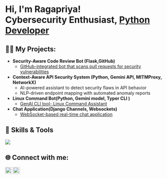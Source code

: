 <h1>Hi, I'm Ragapriya! <br/><a href="https://github.com/Ragaspace2004"></a>Cybersecurity Enthusiast, <a href="https://www.linkedin.com/in/ragapriyakarthikeyancybersecuritypythondeveloper">Python Developer</a></h1>

<h2>👨‍💻 My Projects:</h2>

- <b>Security-Aware Code Review Bot (Flask,GitHub)</b>
  - [GitHub-integrated bot that scans pull requests for security vulnerabilities](https://github.com/Ragaspace2004/security-code-review-bot)
- <b> Context-Aware API Security System (Python, Gemini API, MITMProxy, NetworkX) </b>
  -  AI-powered assistant to detect security flaws in API behavior
  -  NLP-driven endpoint mapping with automated anomaly reports 
- <b>Linux Command Bot(Python, Gemini model, Typer CLI )</b>
  - [GenAI CLI tool- Linux Command Assistant](https://github.com/Ragaspace2004/Linux-Command-Bot)
- <b>Chat Application(Django Channels, Websockets)</b>
  - [WebSocket-based real-time chat application](https://github.com/Ragaspace2004/Django_ChatApp)
<h2> 💪 Skills & Tools  </h2>
  
<p>
  <img src="https://skillicons.dev/icons?i=python,flask,django,fastapi,java,mysql,mongodb,linux,github,vscode,aws" />
</p>
<h2> 🌐 Connect with me:</h2>

[<img align="left" alt="Ragapriya | LinkedIn" width="22px" src="https://cdn.jsdelivr.net/npm/simple-icons@v3/icons/linkedin.svg" />][linkedin]
[<img align="left" alt="Ragapriya | Instagram" width="22px" src="https://cdn.jsdelivr.net/npm/simple-icons@v3/icons/instagram.svg" />][instagram]

[instagram]: https://www.instagram.com/ra9a_v3rv3
[linkedin]: https://www.linkedin.com/in/ragapriyakarthikeyancybersecuritypythondeveloper


<!--
**joshmadakor1/joshmadakor1** is a ✨ _special_ ✨ repository because its `README.md` (this file) appears on your GitHub profile.

Here are some ideas to get you started:

- 🔭 I’m currently working on ...
- 🌱 I’m currently learning ...
- 👯 I’m looking to collaborate on ...
- 🤔 I’m looking for help with ...
- 💬 Ask me about ...
- 📫 How to reach me: ...
- 😄 Pronouns: ...
- ⚡ Fun fact: ...
-->
